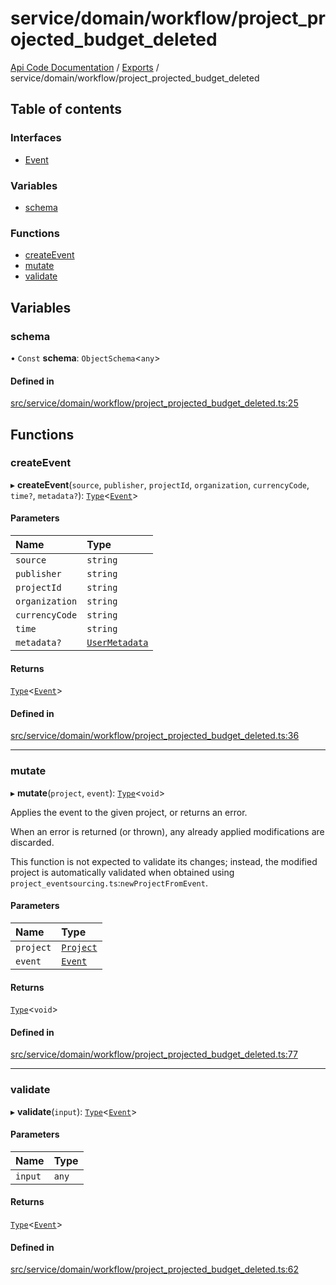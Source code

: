 # service/domain/workflow/project\_projected\_budget\_deleted
 
[Api Code Documentation](../README.md) / [Exports](../modules.md) / service/domain/workflow/project\_projected\_budget\_deleted

## Table of contents

### Interfaces

- [Event](../interfaces/service_domain_workflow_project_projected_budget_deleted.Event.md)

### Variables

- [schema](service_domain_workflow_project_projected_budget_deleted.md#schema)

### Functions

- [createEvent](service_domain_workflow_project_projected_budget_deleted.md#createevent)
- [mutate](service_domain_workflow_project_projected_budget_deleted.md#mutate)
- [validate](service_domain_workflow_project_projected_budget_deleted.md#validate)

## Variables

### schema

• `Const` **schema**: `ObjectSchema`\<`any`\>

#### Defined in

[src/service/domain/workflow/project_projected_budget_deleted.ts:25](https://github.com/openkfw/TruBudget/blob/086d599/api/src/service/domain/workflow/project_projected_budget_deleted.ts#L25)

## Functions

### createEvent

▸ **createEvent**(`source`, `publisher`, `projectId`, `organization`, `currencyCode`, `time?`, `metadata?`): [`Type`](result.md#type)\<[`Event`](../interfaces/service_domain_workflow_project_projected_budget_deleted.Event.md)\>

#### Parameters

| Name | Type |
| :------ | :------ |
| `source` | `string` |
| `publisher` | `string` |
| `projectId` | `string` |
| `organization` | `string` |
| `currencyCode` | `string` |
| `time` | `string` |
| `metadata?` | [`UserMetadata`](service_domain_metadata.md#usermetadata) |

#### Returns

[`Type`](result.md#type)\<[`Event`](../interfaces/service_domain_workflow_project_projected_budget_deleted.Event.md)\>

#### Defined in

[src/service/domain/workflow/project_projected_budget_deleted.ts:36](https://github.com/openkfw/TruBudget/blob/086d599/api/src/service/domain/workflow/project_projected_budget_deleted.ts#L36)

___

### mutate

▸ **mutate**(`project`, `event`): [`Type`](result.md#type)\<`void`\>

Applies the event to the given project, or returns an error.

When an error is returned (or thrown), any already applied modifications are
discarded.

This function is not expected to validate its changes; instead, the modified project
is automatically validated when obtained using
`project_eventsourcing.ts`:`newProjectFromEvent`.

#### Parameters

| Name | Type |
| :------ | :------ |
| `project` | [`Project`](../interfaces/service_domain_workflow_project.Project.md) |
| `event` | [`Event`](../interfaces/service_domain_workflow_project_projected_budget_deleted.Event.md) |

#### Returns

[`Type`](result.md#type)\<`void`\>

#### Defined in

[src/service/domain/workflow/project_projected_budget_deleted.ts:77](https://github.com/openkfw/TruBudget/blob/086d599/api/src/service/domain/workflow/project_projected_budget_deleted.ts#L77)

___

### validate

▸ **validate**(`input`): [`Type`](result.md#type)\<[`Event`](../interfaces/service_domain_workflow_project_projected_budget_deleted.Event.md)\>

#### Parameters

| Name | Type |
| :------ | :------ |
| `input` | `any` |

#### Returns

[`Type`](result.md#type)\<[`Event`](../interfaces/service_domain_workflow_project_projected_budget_deleted.Event.md)\>

#### Defined in

[src/service/domain/workflow/project_projected_budget_deleted.ts:62](https://github.com/openkfw/TruBudget/blob/086d599/api/src/service/domain/workflow/project_projected_budget_deleted.ts#L62)
